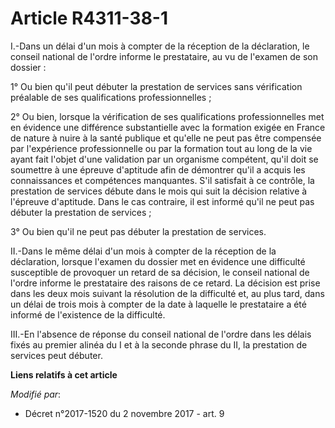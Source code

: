 # Article R4311-38-1

I.-Dans un délai d'un mois à compter de la réception de la déclaration, le conseil national de l'ordre informe le
prestataire, au vu de l'examen de son dossier :

1° Ou bien qu'il peut débuter la prestation de services sans vérification préalable de ses qualifications professionnelles ;

2° Ou bien, lorsque la vérification de ses qualifications professionnelles met en évidence une différence substantielle avec
la formation exigée en France de nature à nuire à la santé publique et qu'elle ne peut pas être compensée par l'expérience
professionnelle ou par la formation tout au long de la vie ayant fait l'objet d'une validation par un organisme compétent,
qu'il doit se soumettre à une épreuve d'aptitude afin de démontrer qu'il a acquis les connaissances et compétences
manquantes. S'il satisfait à ce contrôle, la prestation de services débute dans le mois qui suit la décision relative à
l'épreuve d'aptitude. Dans le cas contraire, il est informé qu'il ne peut pas débuter la prestation de services ;

3° Ou bien qu'il ne peut pas débuter la prestation de services.

II.-Dans le même délai d'un mois à compter de la réception de la déclaration, lorsque l'examen du dossier met en évidence une
difficulté susceptible de provoquer un retard de sa décision, le conseil national de l'ordre informe le prestataire des
raisons de ce retard. La décision est prise dans les deux mois suivant la résolution de la difficulté et, au plus tard, dans
un délai de trois mois à compter de la date à laquelle le prestataire a été informé de l'existence de la difficulté.

III.-En l'absence de réponse du conseil national de l'ordre dans les délais fixés au premier alinéa du I et à la seconde
phrase du II, la prestation de services peut débuter.

**Liens relatifs à cet article**

_Modifié par_:

  - Décret n°2017-1520 du 2 novembre 2017 - art. 9
